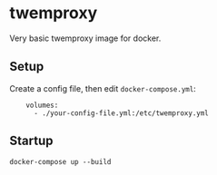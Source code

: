 # twemproxy

Very basic twemproxy image for docker.

## Setup

Create a config file, then edit `docker-compose.yml`:
```
    volumes:
      - ./your-config-file.yml:/etc/twemproxy.yml
```

## Startup

`docker-compose up --build`
